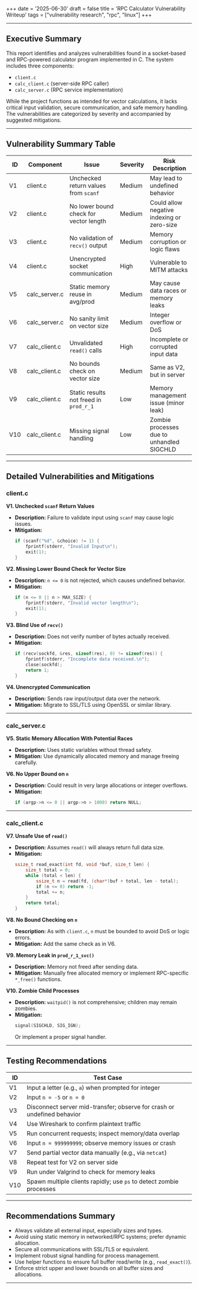 +++
date = '2025-06-30'
draft = false
title = 'RPC Calculator Vulnerability Writeup'
tags = ["vulnerability research", "rpc", "linux"]
+++

---

## Executive Summary

This report identifies and analyzes vulnerabilities found in a socket-based and RPC-powered calculator program implemented in C. The system includes three components:

- `client.c`
- `calc_client.c` (server-side RPC caller)
- `calc_server.c` (RPC service implementation)

While the project functions as intended for vector calculations, it lacks critical input validation, secure communication, and safe memory handling. The vulnerabilities are categorized by severity and accompanied by suggested mitigations.

---

## Vulnerability Summary Table

| ID   | Component      | Issue                                  | Severity | Risk Description                          |
|------|----------------|----------------------------------------|----------|-------------------------------------------|
| V1   | client.c       | Unchecked return values from `scanf`   | Medium   | May lead to undefined behavior            |
| V2   | client.c       | No lower bound check for vector length | Medium   | Could allow negative indexing or zero-size|
| V3   | client.c       | No validation of `recv()` output       | Medium   | Memory corruption or logic flaws          |
| V4   | client.c       | Unencrypted socket communication       | High     | Vulnerable to MITM attacks                |
| V5   | calc_server.c  | Static memory reuse in avg/prod        | Medium   | May cause data races or memory leaks      |
| V6   | calc_server.c  | No sanity limit on vector size         | Medium   | Integer overflow or DoS                   |
| V7   | calc_client.c  | Unvalidated `read()` calls             | High     | Incomplete or corrupted input data        |
| V8   | calc_client.c  | No bounds check on vector size         | Medium   | Same as V2, but in server                 |
| V9   | calc_client.c  | Static results not freed in `prod_r_1` | Low      | Memory management issue (minor leak)      |
| V10  | calc_client.c  | Missing signal handling                | Low      | Zombie processes due to unhandled SIGCHLD |

---

## Detailed Vulnerabilities and Mitigations

### client.c

**V1. Unchecked `scanf` Return Values**  
- **Description:** Failure to validate input using `scanf` may cause logic issues.  
- **Mitigation:**
  ```c
  if (scanf("%d", &choice) != 1) {
      fprintf(stderr, "Invalid Input\n");
      exit(1);
  }
  ```

**V2. Missing Lower Bound Check for Vector Size**  
- **Description:** `n <= 0` is not rejected, which causes undefined behavior.  
- **Mitigation:**
  ```c
  if (n <= 0 || n > MAX_SIZE) {
      fprintf(stderr, "Invalid vector length\n");
      exit(1);
  }
  ```

**V3. Blind Use of `recv()`**  
- **Description:** Does not verify number of bytes actually received.  
- **Mitigation:**
  ```c
  if (recv(sockfd, &res, sizeof(res), 0) != sizeof(res)) {
      fprintf(stderr, "Incomplete data received.\n");
      close(sockfd);
      return 1;
  }
  ```

**V4. Unencrypted Communication**  
- **Description:** Sends raw input/output data over the network.  
- **Mitigation:** Migrate to SSL/TLS using OpenSSL or similar library.

---

### calc_server.c

**V5. Static Memory Allocation With Potential Races**  
- **Description:** Uses static variables without thread safety.  
- **Mitigation:** Use dynamically allocated memory and manage freeing carefully.

**V6. No Upper Bound on `n`**  
- **Description:** Could result in very large allocations or integer overflows.  
- **Mitigation:**
  ```c
  if (argp->n <= 0 || argp->n > 1000) return NULL;
  ```

---

### calc_client.c

**V7. Unsafe Use of `read()`**  
- **Description:** Assumes `read()` will always return full data size.  
- **Mitigation:**
  ```c
  ssize_t read_exact(int fd, void *buf, size_t len) {
      size_t total = 0;
      while (total < len) {
          ssize_t n = read(fd, (char*)buf + total, len - total);
          if (n <= 0) return -1;
          total += n;
      }
      return total;
  }
  ```

**V8. No Bound Checking on `n`**  
- **Description:** As with `client.c`, `n` must be bounded to avoid DoS or logic errors.  
- **Mitigation:** Add the same check as in V6.

**V9. Memory Leak in `prod_r_1_svc()`**  
- **Description:** Memory not freed after sending data.  
- **Mitigation:** Manually free allocated memory or implement RPC-specific `*_free()` functions.

**V10. Zombie Child Processes**  
- **Description:** `waitpid()` is not comprehensive; children may remain zombies.  
- **Mitigation:**
  ```c
  signal(SIGCHLD, SIG_IGN);
  ```
  Or implement a proper signal handler.

---

## Testing Recommendations

| ID   | Test Case                                                                 |
|------|---------------------------------------------------------------------------|
| V1   | Input a letter (e.g., `a`) when prompted for integer                     |
| V2   | Input `n = -5` or `n = 0`                                                |
| V3   | Disconnect server mid-transfer; observe for crash or undefined behavior  |
| V4   | Use Wireshark to confirm plaintext traffic                               |
| V5   | Run concurrent requests; inspect memory/data overlap                     |
| V6   | Input `n = 999999999`; observe memory issues or crash                    |
| V7   | Send partial vector data manually (e.g., via `netcat`)                  |
| V8   | Repeat test for V2 on server side                                        |
| V9   | Run under Valgrind to check for memory leaks                             |
| V10  | Spawn multiple clients rapidly; use `ps` to detect zombie processes      |

---

## Recommendations Summary

- Always validate all external input, especially sizes and types.
- Avoid using static memory in networked/RPC systems; prefer dynamic allocation.
- Secure all communications with SSL/TLS or equivalent.
- Implement robust signal handling for process management.
- Use helper functions to ensure full buffer read/write (e.g., `read_exact()`).
- Enforce strict upper and lower bounds on all buffer sizes and allocations.

---
